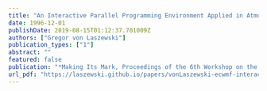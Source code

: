 ```yaml
---
title: "An Interactive Parallel Programming Environment Applied in Atmospheric Science"
date: 1996-12-01
publishDate: 2019-08-15T01:12:37.701009Z
authors: ["Gregor von Laszewski"]
publication_types: ["1"]
abstract: ""
featured: false
publication: "*Making Its Mark, Proceedings of the 6th Workshop on the Use of Parallel Processors in Meteorology*"
url_pdf: "https://laszewski.github.io/papers/vonLaszewski-ecwmf-interactive.pdf"
---
```


